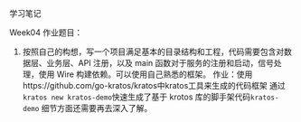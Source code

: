 学习笔记

Week04 作业题目：

1. 按照自己的构想，写一个项目满足基本的目录结构和工程，代码需要包含对数据层、业务层、API 注册，以及 main 函数对于服务的注册和启动，信号处理，使用 Wire 构建依赖。可以使用自己熟悉的框架。
   作业：使用https://github.com/go-kratos/kratos中kratos工具来生成的代码框架
   通过`kratos new kratos-demo`快速生成了基于 krotos 库的脚手架代码`kratos-demo`
   细节方面还需要再去深入了解。
